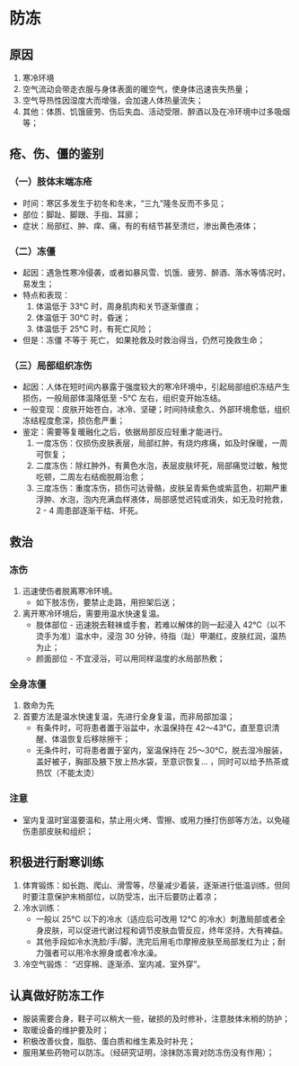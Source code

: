 # 防冻

## 原因
1. 寒冷环境
2. 空气流动会带走衣服与身体表面的暖空气，使身体迅速丧失热量；
3. 空气导热性因湿度大而增强，会加速人体热量流失；
4. 其他：体质、饥饿疲劳、伤后失血、活动受限、醉酒以及在冷环境中过多吸烟等；

## 疮、伤、僵的鉴别
### （一）肢体末端冻疮
* 时间：寒区多发生于初冬和冬末，“三九”隆冬反而不多见；
* 部位：脚趾、脚跟、手指、耳廓；
* 症状：局部红、肿、痒、痛，有的有结节甚至溃烂，渗出黄色液体；

### （二）冻僵
* 起因：遇急性寒冷侵袭，或者如暴风雪、饥饿、疲劳、醉酒、落水等情况时，易发生；
* 特点和表现：
    1. 体温低于 33°C 时，周身肌肉和关节逐渐僵直；
    2. 体温低于 30°C 时，昏迷；
    3. 体温低于 25°C 时，有死亡风险；
* 但是：冻僵 不等于 死亡， 如果抢救及时救治得当，仍然可挽救生命；

### （三）局部组织冻伤
* 起因：人体在短时间内暴露于强度较大的寒冷环境中，引起局部组织冻结产生损伤，一般局部体温降低至 -5°C 左右，组织变开始冻结。
* 一般变现：皮肤开始苍白，冰冷、坚硬；时间持续愈久、外部环境愈低，组织冻结程度愈深，损伤愈严重；
* 鉴定：需要等复暖融化之后，依据局部反应轻重才能进行。
    1. 一度冻伤：仅损伤皮肤表层，局部红肿，有烧灼疼痛，如及时保暖，一周可恢复；
    2. 二度冻伤：除红肿外，有黄色水泡，表层皮肤坏死，局部痛觉过敏，触觉吃顿，二周左右结痂脱屑治愈；
    3. 三度冻伤：重度冻伤，损伤可达骨骼，皮肤呈青紫色或紫蓝色，初期严重浮肿、水泡，泡内充满血样液体，局部感觉迟钝或消失，如无及时抢救， 2 - 4 周患部逐渐干枯、坏死。

## 救治
### 冻伤
1. 迅速使伤者脱离寒冷环境。
    * 如下肢冻伤，要禁止走路，用担架后送；
2. 离开寒冷环境后，需要用温水快速复温。
    * 肢体部位 - 迅速脱去鞋袜或手套，若难以解体的则一起浸入 42°C（以不烫手为准）温水中，浸泡 30 分钟，待指（趾）甲潮红，皮肤红润，温热为止；
    * 颜面部位 - 不宜浸浴，可以用同样温度的水局部热敷；

### 全身冻僵
1. 救命为先
2. 首要方法是温水快速复温，先进行全身复温，而非局部加温；
    * 有条件时，可将患者置于浴盆中，水温保持在 42～43°C，直至意识清醒、体温恢复后移除擦干；
    * 无条件时，可将患者置于室内，室温保持在 25～30°C，脱去湿冷服装，盖好被子，胸部及腋下放上热水袋，至意识恢复... ，同时可以给予热茶或热饮（不能太烫）

### 注意
* 室内复温时室温要温和，禁止用火烤、雪擦、或用力捶打伤部等方法，以免碰伤患部皮肤和组织；

## 积极进行耐寒训练
1. 体育锻炼：如长跑、爬山、滑雪等，尽量减少着装，逐渐进行低温训练，但同时要注意保护末梢部位，以防受冻，出汗后要防止着凉；
2. 冷水训练：
    * 一般以 25°C 以下的冷水（适应后可改用 12°C 的冷水）刺激局部或者全身皮肤，可以促进代谢过程和调节皮肤血管反应，终年坚持，大有裨益。
    * 其他手段如冷水洗脸/手/脚，洗完后用毛巾摩擦皮肤至局部发红为止；耐力强者可以用冷水擦身或者冷水澡。
3. 冷空气锻炼： “迟穿棉、逐渐添、室内减、室外穿”。

## 认真做好防冻工作
* 服装需要合身，鞋子可以稍大一些，破损的及时修补，注意肢体末梢的防护；
* 取暖设备的维护要及时；
* 积极改善伙食，脂肪、蛋白质和维生素及时补充；
* 服用某些药物可以防冻。（经研究证明，涂抹防冻膏对防冻伤没有作用）；

